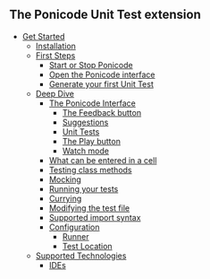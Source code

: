 ## The Ponicode Unit Test extension

- [Get Started](ut_extension/get_started/)
    - [Installation](ut_extension/get_started/installation.md)
    - [First Steps](ut_extension/get_started/first_steps/)
      <!-- - [Setup your project] -->
      - [Start or Stop Ponicode](ut_extension/get_started/first_steps/startStopPonicode.md)
      - [Open the Ponicode interface](ut_extension/get_started/first_steps/openInterface.md)
      - [Generate your first Unit Test](ut_extension/get_started/first_steps/generateFirstUt.md)
      <!-- - [Create a test manually] -->
  - [Deep Dive](ut_extension/deep_dive/)
    <!-- - [Functions Supported] -->
    - [The Ponicode Interface](ut_extension/deep_dive/ponicode_interface)
      <!-- - [Intro] -->
      - [The Feedback button](ut_extension/deep_dive/ponicode_interface/feedbackButton.md)
      - [Suggestions](ut_extension/deep_dive/ponicode_interface/suggestions.md)
      - [Unit Tests](ut_extension/deep_dive/ponicode_interface/unitTests.md)
      <!-- - [Adding or removing columns] -->
      - [The Play button](ut_extension/deep_dive/ponicode_interface/playButton.md)
      - [Watch mode](ut_extension/deep_dive/ponicode_interface/watchMode.md)
      <!-- - [The bold symbol] -->
      <!-- - [The coverage indication] -->
      <!-- - [Modify the test description] -->
    - [What can be entered in a cell](ut_extension/deep_dive/cell.md)
    - [Testing class methods](ut_extension/deep_dive/classMethods.md)
    - [Mocking](ut_extension/deep_dive/mocking.md)
    - [Running your tests](ut_extension/deep_dive/runningTests.md)
    <!-- - [How suggestions work] -->
    <!-- - [Assertions and matchers] -->
    - [Currying](ut_extension/deep_dive/currying.md)
    - [Modifying the test file](ut_extension/deep_dive/modifyingTestFile.md)
    - [Supported import syntax](ut_extension/deep_dive/importSyntax.md)
    <!-- - [Coverage alculation] -->
    - [Configuration](ut_extension/deep_dive/configuration/)
      - [Runner](ut_extension/deep_dive/configuration/runner.md)
      - [Test Location](ut_extension/deep_dive/configuration/testLocation.md)
  - [Supported Technologies](ut_extension/supported_technologies/)
    - [IDEs](ut_extension/supported_technologies/IDEs.md)
    <!-- - [Languages] -->
    <!-- - [Test Frameworks] -->
    <!-- - [Environments] -->